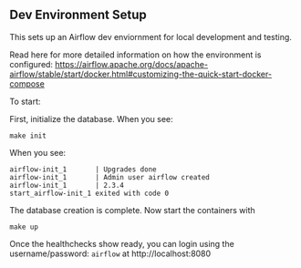## Dev Environment Setup

This sets up an Airflow dev enviornment for local development and
testing.

Read here for more detailed information on how the environment is
configured: https://airflow.apache.org/docs/apache-airflow/stable/start/docker.html#customizing-the-quick-start-docker-compose

To start:

First, initialize the database. When you see:

```
make init
```

When you see:

```
airflow-init_1       | Upgrades done
airflow-init_1       | Admin user airflow created
airflow-init_1       | 2.3.4
start_airflow-init_1 exited with code 0
```

The database creation is complete. Now start the containers with

```
make up
```

Once the healthchecks show ready, you can login using the
username/password: `airflow` at http://localhost:8080


